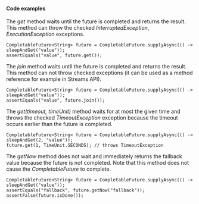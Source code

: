 #### Code examples

The _get_ method waits until the future is completed and returns the result. This method can throw the checked _InterruptedException_, _ExecutionException_ exceptions.


```
CompletableFuture<String> future = CompletableFuture.supplyAsync(() -> sleepAndGet("value"));
assertEquals("value", future.get());
```


The _join_ method waits until the future is completed and returns the result. This method can not throw checked exceptions (it can be used as a method reference for example in Streams API).


```
CompletableFuture<String> future = CompletableFuture.supplyAsync(() -> sleepAndGet("value"));
assertEquals("value", future.join());
```


The _get(timeout, timeUnit)_ method waits for at most the given time and throws the checked _TimeoutException_ exception because the timeout occurs earlier than the future is completed.


```
CompletableFuture<String> future = CompletableFuture.supplyAsync(() -> sleepAndGet(2, "value"));
future.get(1, TimeUnit.SECONDS); // throws TimeoutException
```


The _getNow_ method does not wait and immediately returns the fallback value because the future is not completed. Note that this method does not cause the _CompletableFuture_ to complete.


```
CompletableFuture<String> future = CompletableFuture.supplyAsync(() -> sleepAndGet("value"));
assertEquals("fallback", future.getNow("fallback"));
assertFalse(future.isDone());
```

